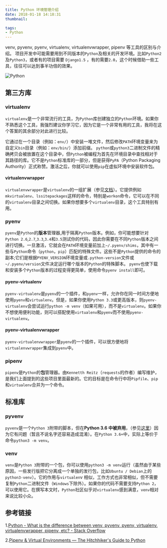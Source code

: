 ```yaml
---
title: Python 环境管理介绍
date: 2018-01-18 14:18:31
thumbnail:

tags:
- Python
---
```

venv, pyvenv, pyenv, virtualenv, virtualenvwrapper, pipenv 等工具的区别与介绍。
项目开发中可能需要用到不同版本的`Python`及相关的开发环境。比如`Python2`及`Python3`，或者有的项目需要 `Django1.5` ，有的需要`2.0`，这个时候借助一些工具，往往可以达到事半功倍的效果。

<!--more-->

![Python](https://farm5.staticflickr.com/4290/35294660055_42c02b2316_k_d.jpg)

## 第三方库

### virtualenv

`virtualenv`是一个非常流行的工具，为`Python`库创建独立的`Python`环境。如果你不熟悉这个工具，我强烈建议你学习它，因为它是一个非常有用的工具，我将在这个答案的其余部分对此进行比较。

它通过在一个目录（例如：`env/`）中安装一堆文件，然后修改`PATH`环境变量来为自定义`bin`目录（例如：`env/bin/`）添加前缀。 `python`或`python3`二进制文件的精确拷贝会被放置在这个目录中，但`Python`被编程为首先在环境目录中查找相对于其路径的库。它不是`Python`标准库的一部分，但是获得`PyPA`（Python Packaging Authority）正式称赞。激活之后，你就可以使用`pip`在虚拟环境中安装软件包。

#### virtualenvwrapper

`virtualenvwrapper`是`virtualenv`的一组扩展（参见[文档](http://virtualenvwrapper.readthedocs.io/en/latest/)）。它提供例如`mkvirtualenv`、`lssitepackages`这样的命令，特别是`workon`命令，它可以在不同的`virtualenv`目录之间切换。如果你想要多个`virtualenv`目录，这个工具特别有用。

### pyenv

`pyenv`是`Python`的**版本**管理器,用于隔离`Python`版本。例如，你可能想要针对`Python 2.6`,`2.7`,`3.3`,`3.4`和`3.5`测试你的代码，因此你需要在不同`Python`版本之间进行切换。一旦激活，它就会在`PATH`环境变量前加上`~/.pyenv/shims`，其中有一些与`Python`命令（`python`，`pip`）匹配的特殊文件。这些不是`Python`提供的命令的副本;它们是根据`PYENV_VERSION`环境变量或`.python-version`文件或`~/.pyenv/version`文件决定运行哪个版本的`Python`的特殊脚本。 `pyenv`也使下载和安装多个`Python`版本的过程变得更简单，使用命令`pyenv install`即可。

#### pyenv-virtualenv

`pyenv-virtualenv`是`pyenv`的一个插件，和`pyenv`一样，允许你在同一时间方便地使用`pyenv`和`virtualenv`。但是，如果你使用`Python 3.3`或更高版本，则`pyenv-virtualenv`会尝试运行`python -m venv`（如果可用），而不是`virtualenv`。如果你不想使用便利功能，则可以搭配使用`virtualenv`和`pyenv`而不使用`pyenv-virtualenv`。

#### pyenv-virtualenvwrapper

`pyenv-virtualenvwrapper`是`pyenv`的一个插件，可以很方便地将`virtualenvwrapper`集成到`pyenv`中。

### pipenv

`pipenv`是`Python`的**包**管理器。由`Kennetth Reitz`（`requests`的作者）编写维护，是我们上面提到的这些项目里面最新的。它的目标是在命令行中将`Pipfile`、`pip`和`virtualenv`合并为一个命令。

## 标准库

### pyvenv

`pyvenv`是一个`Python 3`附带的脚本，但在**Python 3.6 中被弃用**，（参见[这里](https://docs.python.org/dev/whatsnew/3.6.html#id8)）因为它有问题（暂且不说名字还容易造成混淆）。在`Python 3.6+`中，实际上等价于命令`python3 -m venv`。

### venv

`venv`是`Python 3`附带的一个包，你可以使用`python3 -m venv`运行（虽然由于某些原因，一些发行版把它分离成一个单独的发行包，比如`Ubuntu / Debian`上的`python3-venv`）。它的作用与`virtualen`v 相似，工作方式也非常相似，但不需要复制`Python`二进制文件（`Windows`下除外）。如果你的代码不需要支持`Python 2`，可以使用它。在撰写本文时，`Python`社区似乎对`virtualenv`感到满意，`venv`相对来说比较小众。

## 参考链接

1.[Python - What is the difference between venv, pyvenv, pyenv, virtualenv, virtualenvwrapper, pipenv, etc? - Stack Overflow](https://stackoverflow.com/questions/41573587/what-is-the-difference-between-venv-pyvenv-pyenv-virtualenv-virtualenvwrappe)

2.[Pipenv & Virtual Environments — The Hitchhiker's Guide to Python](http://docs.python-guide.org/en/latest/dev/virtualenvs/)